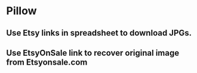 # Pillow

## Use Etsy links in spreadsheet to download JPGs.

## Use EtsyOnSale link to recover original image from Etsyonsale.com
